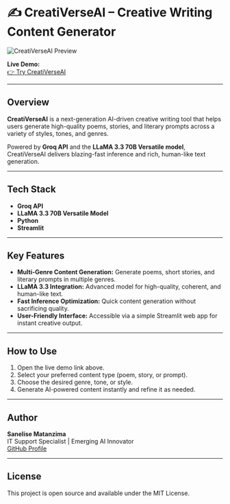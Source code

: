 # ✍️ CreatiVerseAI – Creative Writing Content Generator

![CreatiVerseAI Preview](images/creativerseai.png.png)

**Live Demo:**  
[👉 Try CreatiVerseAI](https://cloud.flowiseai.com/chatbot/d4baf847-e9e1-4de2-9a22-c910eec44299)  

---

## Overview
**CreatiVerseAI** is a next-generation AI-driven creative writing tool that helps users generate high-quality poems, stories, and literary prompts across a variety of styles, tones, and genres.  

Powered by **Groq API** and the **LLaMA 3.3 70B Versatile model**, CreatiVerseAI delivers blazing-fast inference and rich, human-like text generation.

---

## Tech Stack
- **Groq API**
- **LLaMA 3.3 70B Versatile Model**
- **Python**
- **Streamlit**

---

## Key Features
- **Multi-Genre Content Generation:** Generate poems, short stories, and literary prompts in multiple genres.
- **LLaMA 3.3 Integration:** Advanced model for high-quality, coherent, and human-like text.
- **Fast Inference Optimization:** Quick content generation without sacrificing quality.
- **User-Friendly Interface:** Accessible via a simple Streamlit web app for instant creative output.

---

## How to Use
1. Open the live demo link above.  
2. Select your preferred content type (poem, story, or prompt).  
3. Choose the desired genre, tone, or style.  
4. Generate AI-powered content instantly and refine it as needed.  

---

## Author
**Sanelise Matanzima**  
IT Support Specialist | Emerging AI Innovator  
[GitHub Profile](https://github.com/YourGitHubUsername)  

---

## License
This project is open source and available under the MIT License.
